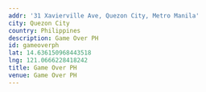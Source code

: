 ```yaml
---
addr: '31 Xavierville Ave, Quezon City, Metro Manila'
city: Quezon City
country: Philippines
description: Game Over PH
id: gameoverph
lat: 14.636150968443518
lng: 121.0666228418242
title: Game Over PH
venue: Game Over PH
---
```




